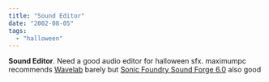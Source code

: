 ```yaml
---
title: "Sound Editor"
date: "2002-08-05"
tags: 
  - "halloween"
---
```


**Sound Editor**. Need a good audio editor for halloween sfx. maximumpc recommends [Wavelab](http://www.steinberg.net) barely but [Sonic Foundry Sound Forge 6.0](http://www.sonicfoundry.com/PRODUCTS/NewShowProduct.asp?PID=668) also good
